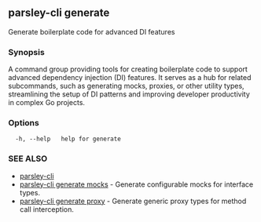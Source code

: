 ## parsley-cli generate

Generate boilerplate code for advanced DI features

### Synopsis

A command group providing tools for creating boilerplate code to support advanced dependency injection (DI) features. It serves as a hub for related subcommands, such as generating mocks, proxies, or other utility types, streamlining the setup of DI patterns and improving developer productivity in complex Go projects.

### Options

```
  -h, --help   help for generate
```

### SEE ALSO

* [parsley-cli](../index.md)
* [parsley-cli generate mocks](parsley-cli_generate_mocks.md)	 - Generate configurable mocks for interface types.
* [parsley-cli generate proxy](parsley-cli_generate_proxy.md)	 - Generate generic proxy types for method call interception.

